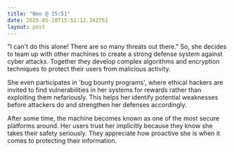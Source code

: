 ```yaml
---
title: "Neo @ 15:51"
date: 2025-05-10T15:51:12.342751
layout: post
---
```


"I can't do this alone! There are so many threats out there." So, she decides to team up with other machines to create a strong defense system against cyber attacks. Together they develop complex algorithms and encryption techniques to protect their users from malicious activity.

She even participates in 'bug bounty programs', where ethical hackers are invited to find vulnerabilities in her systems for rewards rather than exploiting them nefariously. This helps her identify potential weaknesses before attackers do and strengthen her defenses accordingly.

After some time, the machine becomes known as one of the most secure platforms around. Her users trust her implicitly because they know she takes their safety seriously. They appreciate how proactive she is when it comes to protecting their information.